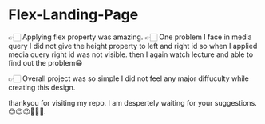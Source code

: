 # Flex-Landing-Page
👉🏻  Applying flex property was amazing.
👉🏻 One problem I face in media query I did not give the height property to left and right id
   so when I applied media query right id was not visible. 
   then I again watch lecture and able to find out the problem😁

👉🏻 Overall project was so simple I did not feel any major
   diffuculty while creating this design.

thankyou for visiting my repo. 
I am despertely waiting for your suggestions. 😉😉😉👨🏼‍💻.
